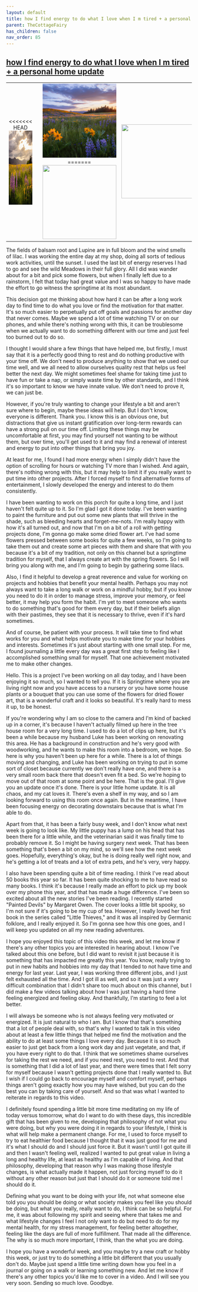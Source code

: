 ```yaml
---
layout: default
title: how I find energy to do what I love when I m tired + a personal home update
parent: TheCottageFairy
has_children: false
nav_order: 85
---
```


## [how I find energy to do what I love when I m tired + a personal home update](https://www.youtube.com/watch?v=AI4PXxI3qcM)

<div>
<table align="center">
	<tr>
		<td align="center">
<<<<<<< HEAD
			<img src="../../assets/cottage_fairy_ai_generated_photos/how_I_find_energy_to_do_what_I_love_when_I_m_tired_+_a_personal_home_update-[AI4PXxI3qcM]/generated_00.png" height="200" width="200"/>
		</td>
		<td align="center">
			<img src="../../assets/cottage_fairy_ai_generated_photos/how_I_find_energy_to_do_what_I_love_when_I_m_tired_+_a_personal_home_update-[AI4PXxI3qcM]/generated_01.png" height="200" width="200"/>
		</td>
		<td align="center">
			<img src="../../assets/cottage_fairy_ai_generated_photos/how_I_find_energy_to_do_what_I_love_when_I_m_tired_+_a_personal_home_update-[AI4PXxI3qcM]/generated_02.png" height="200" width="200"/>
=======
			<img src="../../posters/how_I_find_energy_to_do_what_I_love_when_I_m_tired_+_a_personal_home_update-[AI4PXxI3qcM]/generated_00.png" height="200" width="200"/>
		</td>
		<td align="center">
			<img src="../../posters/how_I_find_energy_to_do_what_I_love_when_I_m_tired_+_a_personal_home_update-[AI4PXxI3qcM]/generated_01.png" height="200" width="200"/>
		</td>
		<td align="center">
			<img src="../../posters/how_I_find_energy_to_do_what_I_love_when_I_m_tired_+_a_personal_home_update-[AI4PXxI3qcM]/generated_02.png" height="200" width="200"/>
>>>>>>> ffe52613361410ad9d371a0f80e81de4dd24175f
		</td>
	</tr>
</table>
</div>

The fields of balsam root and Lupine are in full bloom and the wind smells of lilac. I was working the entire day at my shop, doing all sorts of tedious work activities, until the sunset. I used the last bit of energy reserves I had to go and see the wild Meadows in their full glory. All I did was wander about for a bit and pick some flowers, but when I finally left due to a rainstorm, I felt that today had great value and I was so happy to have made the effort to go witness the springtime at its most abundant.

This decision got me thinking about how hard it can be after a long work day to find time to do what you love or find the motivation for that matter. It's so much easier to perpetually put off goals and passions for another day that never comes. Maybe we spend a lot of time watching TV or on our phones, and while there's nothing wrong with this, it can be troublesome when we actually want to do something different with our time and just feel too burned out to do so.

I thought I would share a few things that have helped me, but firstly, I must say that it is a perfectly good thing to rest and do nothing productive with your time off. We don't need to produce anything to show that we used our time well, and we all need to allow ourselves quality rest that helps us feel better the next day. We might sometimes feel shame for taking time just to have fun or take a nap, or simply waste time by other standards, and I think it's so important to know we have innate value. We don't need to prove it, we can just be.

However, if you're truly wanting to change your lifestyle a bit and aren't sure where to begin, maybe these ideas will help. But I don't know, everyone is different. Thank you. I know this is an obvious one, but distractions that give us instant gratification over long-term rewards can have a strong pull on our time off. Limiting these things may be uncomfortable at first, you may find yourself not wanting to be without them, but over time, you'll get used to it and may find a renewal of interest and energy to put into other things that bring you joy.

At least for me, I found I had more energy when I simply didn't have the option of scrolling for hours or watching TV more than I wished. And again, there's nothing wrong with this, but it may help to limit it if you really want to put time into other projects. After I forced myself to find alternative forms of entertainment, I slowly developed the energy and interest to do them consistently.

I have been wanting to work on this porch for quite a long time, and I just haven't felt quite up to it. So I'm glad I got it done today. I've been wanting to paint the furniture and put out some new plants that will thrive in the shade, such as bleeding hearts and forget-me-nots. I'm really happy with how it's all turned out, and now that I'm on a bit of a roll with getting projects done, I'm gonna go make some dried flower art. I've had some flowers pressed between some books for quite a few weeks, so I'm going to take them out and create some art pieces with them and share that with you because it's a bit of my tradition, not only on this channel but a springtime tradition for myself, that I always create art with the spring flowers. So I will bring you along with me, and I'm going to begin by gathering some lilacs.

Also, I find it helpful to develop a great reverence and value for working on projects and hobbies that benefit your mental health. Perhaps you may not always want to take a long walk or work on a mindful hobby, but if you know you need to do it in order to manage stress, improve your memory, or feel better, it may help you form the habit. I'm yet to meet someone who wants to do something that's good for them every day, but if their beliefs align with their pastimes, they see that it is necessary to thrive, even if it's hard sometimes.

And of course, be patient with your process. It will take time to find what works for you and what helps motivate you to make time for your hobbies and interests. Sometimes it's just about starting with one small step. For me, I found journaling a little every day was a great first step to feeling like I accomplished something small for myself. That one achievement motivated me to make other changes.

Hello. This is a project I've been working on all day today, and I have been enjoying it so much, so I wanted to tell you. If it is Springtime where you are living right now and you have access to a nursery or you have some house plants or a bouquet that you can use some of the flowers for dried flower art, that is a wonderful craft and it looks so beautiful. It's really hard to mess it up, to be honest.

If you're wondering why I am so close to the camera and I'm kind of backed up in a corner, it's because I haven't actually filmed up here in the tree house room for a very long time. I used to do a lot of clips up here, but it's been a while because my husband Luke has been working on renovating this area. He has a background in construction and he's very good with woodworking, and he wants to make this room into a bedroom, we hope. So here is why you haven't been up here for a while. There is a lot of things moving and changing, and Luke has been working on trying to put in some sort of closet because currently we don't really have one, and there is a very small room back there that doesn't even fit a bed. So we're hoping to move out of that room at some point and be here. That is the goal. I'll give you an update once it's done. There is your little home update. It is all chaos, and my cat loves it. There's even a shelf in my way, and so I am looking forward to using this room once again. But in the meantime, I have been focusing energy on decorating downstairs because that is what I'm able to do.

Apart from that, it has been a fairly busy week, and I don't know what next week is going to look like. My little puppy has a lump on his head that has been there for a little while, and the veterinarian said it was finally time to probably remove it. So I might be having surgery next week. That has been something that's been a bit on my mind, so we'll see how the next week goes. Hopefully, everything's okay, but he is doing really well right now, and he's getting a lot of treats and a lot of extra pets, and he's very, very happy.

I also have been spending quite a bit of time reading. I think I've read about 50 books this year so far. It has been quite shocking to me to have read so many books. I think it's because I really made an effort to pick up my book over my phone this year, and that has made a huge difference. I've been so excited about all the new stories I've been reading. I recently started "Painted Devils" by Margaret Owen. The cover looks a little bit spooky, so I'm not sure if it's going to be my cup of tea. However, I really loved her first book in the series called "Little Thieves," and it was all inspired by Germanic folklore, and I really enjoyed it. So I'm gonna see how this one goes, and I will keep you updated on all my new reading adventures.

I hope you enjoyed this topic of this video this week, and let me know if there's any other topics you are interested in hearing about. I know I've talked about this one before, but I did want to revisit it just because it is something that has impacted me greatly this year. You know, really trying to put in new habits and hobbies into my day that I tended to not have time and energy for last year. Last year, I was working three different jobs, and I just felt exhausted all the time. And I got ill as well, and so it was just a very difficult combination that I didn't share too much about on this channel, but I did make a few videos talking about how I was just having a hard time feeling energized and feeling okay. And thankfully, I'm starting to feel a lot better.

I will always be someone who is not always feeling very motivated or energized. It is just natural to who I am. But I know that that's something that a lot of people deal with, so that's why I wanted to talk in this video about at least a few little things that helped me find the motivation and the ability to do at least some things I love every day. Because it is so much easier to just get back from a long work day and just vegetate, and that, if you have every right to do that. I think that we sometimes shame ourselves for taking the rest we need, and if you need rest, you need to rest. And that is something that I did a lot of last year, and there were times that I felt sorry for myself because I wasn't getting projects done that I really wanted to. But I wish if I could go back to encourage myself and comfort myself, perhaps things aren't going exactly how you may have wished, but you can do the best you can by taking care of yourself. And so that was what I wanted to reiterate in regards to this video.

I definitely found spending a little bit more time meditating on my life of today versus tomorrow, what do I want to do with these days, this incredible gift that has been given to me, developing that philosophy of not what you were doing, but why you were doing it in regards to your lifestyle, I think is what will help make a permanent change. For me, I used to force myself to try to eat healthier food because I thought that it was just good for me and it's what I should do and I should just force it. But it wasn't until I got quite ill and then I wasn't feeling well, realized I wanted to put great value in living a long and healthy life, at least as healthy as I'm capable of living. And that philosophy, developing that reason why I was making those lifestyle changes, is what actually made it happen, not just forcing myself to do it without any other reason but just that I should do it or someone told me I should do it.

Defining what you want to be doing with your life, not what someone else told you you should be doing or what society makes you feel like you should be doing, but what you really, really want to do, I think can be so helpful. For me, it was about following my spirit and seeing where that takes me and what lifestyle changes I feel I not only want to do but need to do for my mental health, for my stress management, for feeling better altogether, feeling like the days are full of more fulfillment. That made all the difference. The why is so much more important, I think, than the what you are doing.

I hope you have a wonderful week, and you maybe try a new craft or hobby this week, or just try to do something a little bit different that you usually don't do. Maybe just spend a little time writing down how you feel in a journal or going on a walk or learning something new. And let me know if there's any other topics you'd like me to cover in a video. And I will see you very soon. Sending so much love. Goodbye.